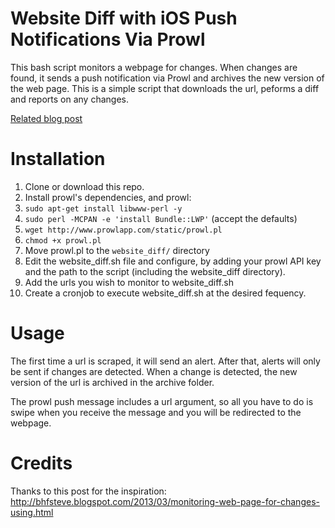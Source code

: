 # Website Diff with iOS Push Notifications Via Prowl
This bash script monitors a webpage for changes.  When changes are found, it sends a push notification via Prowl and archives the new version of the web page.  This is a simple script that downloads the url, peforms a diff and reports on any changes.

[Related blog post](http://www.makingyouthink.com/2015/10/31/get-push-notifications-when-a-website-changes-with-this-bash-script/)

# Installation
1. Clone or download this repo.   
1. Install prowl's dependencies, and prowl:
  1. `sudo apt-get install libwww-perl -y`
  1. `sudo perl -MCPAN -e 'install Bundle::LWP'` (accept the defaults)
  1. `wget http://www.prowlapp.com/static/prowl.pl`
  1. `chmod +x prowl.pl`
  1. Move prowl.pl to the `website_diff/` directory
1. Edit the website_diff.sh file and configure, by adding your prowl API key and the path to the script (including the website_diff directory).
1. Add the urls you wish to monitor to website_diff.sh
1. Create a cronjob to execute website_diff.sh at the desired fequency.

# Usage
The first time a url is scraped, it will send an alert.  After that, alerts will only be sent if changes are detected.  When a change is detected, the new version of the url is archived in the archive folder.

The prowl push message includes a url argument, so all you have to do is swipe when you receive the message and you will be redirected to the webpage.

# Credits
Thanks to this post for the inspiration: http://bhfsteve.blogspot.com/2013/03/monitoring-web-page-for-changes-using.html
